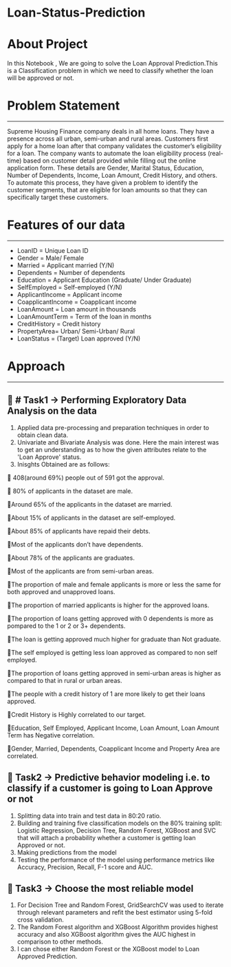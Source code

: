 # Loan-Status-Prediction
# About Project
In this Notebook , We are going to solve the Loan Approval Prediction.This is a Classification problem in which we need to classify whether the loan will be approved or not.
# Problem Statement
-------------------------------------------------------------------------------------------------------------------------------------------------------------------------
Supreme Housing Finance company deals in all home loans. They have a presence across all urban, semi-urban and rural areas. Customers first apply for a home loan after that company validates the customer’s eligibility for a loan. The company wants to automate the loan eligibility process (real-time) based on customer detail provided while filling out the online application form. These details are Gender, Marital Status, Education, Number of Dependents, Income, Loan Amount, Credit History, and others. To automate this process, they have given a problem to identify the customer segments, that are eligible for loan amounts so that they can specifically target these customers.
# Features of our data
-------------------------------------------------------------------------------------------------------------------------------------------------------------------------
* LoanID = Unique Loan ID
* Gender = Male/ Female
* Married = Applicant married (Y/N)
* Dependents = Number of dependents
* Education = Applicant Education (Graduate/ Under Graduate)
* SelfEmployed = Self-employed (Y/N)
* ApplicantIncome = Applicant income
* CoapplicantIncome = Coapplicant income
* LoanAmount = Loan amount in thousands
* LoanAmountTerm = Term of the loan in months
* CreditHistory = Credit history
* PropertyArea= Urban/ Semi-Urban/ Rural
* LoanStatus = (Target) Loan approved (Y/N)

# Approach
-------------------------------------------------------------------------------------------------------------------------------------------------------------------------
📍 # Task1 -> Performing Exploratory Data Analysis on the data
-----------------------------------------------------------------------------------------------------------------------------------------------------------------------

1. Applied data pre-processing and preparation techniques in order to obtain clean data.
2. Univariate and Bivariate Analysis was done. Here the main interest was to get an understanding as to how the given attributes relate to the 'Loan Approve' status.
3. Inisghts Obtained are as follows:

📌 408(around 69%) people out of 591 got the approval.

📌 80% of applicants in the dataset are male.

📌Around 65% of the applicants in the dataset are married.

📌About 15% of applicants in the dataset are self-employed.

📌About 85% of applicants have repaid their debts.

📌Most of the applicants don’t have dependents.

📌About 78% of the applicants are graduates.

📌Most of the applicants are from semi-urban areas.

📌The proportion of male and female applicants is more or less the same for both approved and unapproved loans.

📌The proportion of married applicants is higher for the approved loans.

📌The proportion of loans getting approved with 0 dependents is more as pompared to the 1 or 2 or 3+ dependents.

📌The loan is getting approved much higher for graduate than Not graduate.

📌The self employed is getting less loan approved as compared to non self employed.

📌The proportion of loans getting approved in semi-urban areas is higher as compared to that in rural or urban areas.

📌The people with a credit history of 1 are more likely to get their loans approved.

📌Credit History is Highly correlated to our target.

📌Education, Self Employed, Applicant Income, Loan Amount, Loan Amount Term has Negative correlation.

📌Gender, Married, Dependents, Coapplicant Income and Property Area are correlated.

📍 Task2 -> Predictive behavior modeling i.e. to classify if a customer is going to Loan Approve or not
-----------------------------------------------------------------------------------------------------------------------------------------------------------------------
1. Splitting data into train and test data in 80:20 ratio.
2. Building and training five classification models on the 80% training split: Logistic Regression, Decision Tree, Random Forest, XGBoost and SVC that will 
   attach a probability whether a customer is getting loan Approved or not.
3. Making predictions from the model
4. Testing the performance of the model using performance metrics like Accuracy, Precision, Recall, F-1 score and AUC.

📍 Task3 -> Choose the most reliable model
-----------------------------------------------------------------------------------------------------------------------------------------------------------------------
1. For Decision Tree and Random Forest, GridSearchCV was used to iterate through relevant parameters and refit the best estimator using 5-fold cross validation. 
2. The Random Forest algorithm and XGBoost Algorithm provides highest accuracy and also XGBoost algorithm gives the AUC highest in comparison to other methods.
3. I can chose either Random Forest or the XGBoost model to Loan Approved Prediction.
